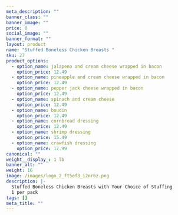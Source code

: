 ```yaml
---
meta_description: ""
banner_class: ""
banner_image: ""
price: 0
social_image: ""
banner_format: ""
layout: product
name: "Stuffed Boneless Chicken Breasts "
sku: 27
product_options:
  - option_name: jalapeno and cream cheese wrapped in bacon
    option_price: 12.49
  - option_name: pineapple and cream cheese wrapped in bacon
    option_price: 12.49
  - option_name: pepper jack cheese wrapped in bacon
    option_price: 12.49
  - option_name: spinach and cream cheese
    option_price: 12.49
  - option_name: boudin
    option_price: 12.49
  - option_name: cornbread dressing
    option_price: 12.49
  - option_name: shrimp dressing
    option_price: 15.49
  - option_name: crawfish dressing
    option_price: 17.99
canonical: ""
weight__display_: 1 lb
banner_alt: ""
weight: 16
image: /images/logo_2_ft5ef3_i2nr6z.png
description: |-
  Stuffed Boneless Chicken Breasts with Your Choice of Stuffing
  1 per pack
tags: []
meta_title: ""
---
```

